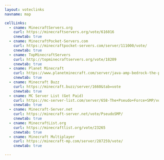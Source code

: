 ```yaml
---
layout: voteclinks
navname: map

cellLinks:
  - cname: MinecraftServers.org
    curl: https://minecraftservers.org/vote/616016
    cnewtab: true
  - cname: MinecraftPocket-Servers.com
    curl: https://minecraftpocket-servers.com/server/111000/vote/
    cnewtab: true
  - cname: TopMinecraftServers
    curl: http://topminecraftservers.org/vote/18209
    cnewtab: true
  - cname: Planet Minecraft
    curl: https://www.planetminecraft.com/server/java-amp-bedrock-the-pseudo-force-smp/vote/
    cnewtab: true
  - cname: Minecraft Buzz
    curl: https://minecraft.buzz/server/1660&tab=vote
    cnewtab: true
  - cname: MC Server List (Get Paid)
    curl: https://mc-server-list.com/server/658-The+Pseudo+Force+SMP/vote/
    cnewtab: true
  - cname: Minecraft-Server.net
    curl: https://minecraft-server.net/vote/PseudoSMP/
    cnewtab: true
  - cname: MinecraftList.org
    curl: https://minecraftlist.org/vote/23265
    cnewtab: true
  - cname: Minecraft Multiplayer
    curl: https://minecraft-mp.com/server/287259/vote/
    cnewtab: true

---
```

